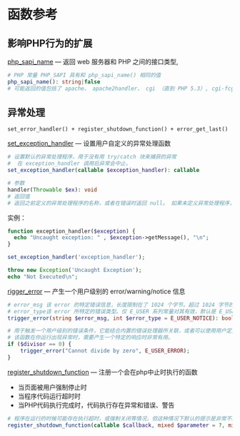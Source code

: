 # 函数参考

## 影响PHP行为的扩展


[php_sapi_name](https://www.php.net/manual/zh/function.php-sapi-name.php) — 返回 web 服务器和 PHP 之间的接口类型,
```php
# PHP 常量 PHP_SAPI 具有和 php_sapi_name() 相同的值
php_sapi_name(): string|false
# 可能返回的值包括了 apache、 apache2handler、 cgi （直到 PHP 5.3）, cgi-fcgi、cli、 cli-server、 embed、fpm-fcgi、 litespeed、 nsapi、phpdbg。
```

## 异常处理

```tip
set_error_handler() + register_shutdown_function() + error_get_last()
```

[set_exception_handler](https://www.php.net/manual/zh/function.set-exception-handler.php) — 设置用户自定义的异常处理函数

```php
# 设置默认的异常处理程序，用于没有用 try/catch 块来捕获的异常
#  在 exception_handler 调用后异常会中止。
set_exception_handler(callable $exception_handler): callable

# 参数
handler(Throwable $ex): void
# 返回值
# 返回之前定义的异常处理程序的名称，或者在错误时返回 null。 如果未定义异常处理程序，也会返回 null。
```

实例：

```php
function exception_handler($exception) {
  echo "Uncaught exception: " , $exception->getMessage(), "\n";
}

set_exception_handler('exception_handler');

throw new Exception('Uncaught Exception');
echo "Not Executed\n";
```

[rigger_error](https://www.php.net/manual/zh/function.trigger-error.php) — 产生一个用户级别的 error/warning/notice 信息

```php
# error_msg 该 error 的特定错误信息，长度限制在了 1024 个字节。超过 1024 字节的字符都会被截断。
# error_type该 error 所特定的错误类型。仅 E_USER 系列常量对其有效，默认是 E_USER_NOTICE。
trigger_error(string $error_msg, int $error_type = E_USER_NOTICE): bool

# 用于触发一个用户级别的错误条件，它能结合内置的错误处理器所关联，或者可以使用用户定义的函数作为新的错误处理程序(set_error_handler())。
# 该函数在你运行出现异常时，需要产生一个特定的响应时非常有用。
if ($divisor == 0) {
    trigger_error("Cannot divide by zero", E_USER_ERROR);
}
```


[register_shutdown_function](https://www.php.net/manual/zh/function.register-shutdown-function.php) — 注册一个会在php中止时执行的函数

* 当页面被用户强制停止时
* 当程序代码运行超时时
* 当PHP代码执行完成时，代码执行存在异常和错误、警告

```php
# 程序在运行的时候可能存在执行超时，或强制关闭等情况，但这种情况下默认的提示是非常不友好的,此时可用
register_shutdown_function(callable $callback, mixed $parameter = ?, mixed $... = ?): void

```